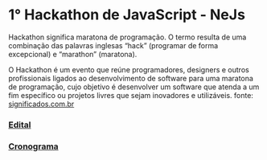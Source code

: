 # 1° Hackathon de JavaScript - NeJs

Hackathon significa maratona de programação. O termo resulta de uma combinação das palavras inglesas “hack” (programar de forma excepcional) e “marathon” (maratona).

O Hackathon é um evento que reúne programadores, designers e outros profissionais ligados ao desenvolvimento de software para uma maratona de programação, cujo objetivo é desenvolver um software que atenda a um fim específico ou projetos livres que sejam inovadores e utilizáveis.
fonte: [significados.com.br](http://www.significados.com.br/hackathon/)

### [Edital](edital.md)

### [Cronograma](cronograma.md)
